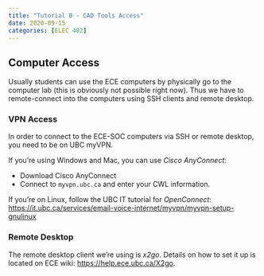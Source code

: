 ```yaml
---
title: "Tutorial 0 - CAD Tools Access"
date: 2020-09-15
categories: [ELEC 402]
---
```


## Computer Access

Usually students can use the ECE computers by physically go to the computer lab (this is obviously not possible right now). Thus we have to remote-connect into the computers using SSH clients and remote desktop.

### VPN Access

In order to connect to the ECE-SOC computers via SSH or remote desktop, you need to be on UBC myVPN. 

If you’re using Windows and Mac, you can use *Cisco AnyConnect*:

- Download Cisco AnyConnect
- Connect to `myvpn.ubc.ca` and enter your CWL information.

If you’re on Linux, follow the UBC IT tutorial for *OpenConnect*: <https://it.ubc.ca/services/email-voice-internet/myvpn/myvpn-setup-gnulinux>

### Remote Desktop

The remote desktop client we’re using is *x2go*. Details on how to set it up is located on ECE wiki: <https://help.ece.ubc.ca/X2go>.